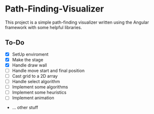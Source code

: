 # Path-Finding-Visualizer

This project is a simple path-finding visualizer written using the Angular framework with some helpful libraries.

## To-Do
- [X] SetUp enviroment
- [X] Make the stage
- [X] Handle draw wall
- [ ] Handle move start and final position
- [ ] Cast grid to a 2D array
- [ ] Handle select algorithm
- [ ] Implement some algorithms
- [ ] Implement some heuristics
- [ ] Implement animation
- ... other stuff


